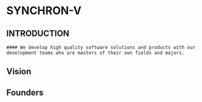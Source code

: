 # SYNCHRON-V

## INTRODUCTION
```
#### We develop high quality software solutions and products with our development teams who are masters of their own fields and majors.
```
## Vision
## Founders
